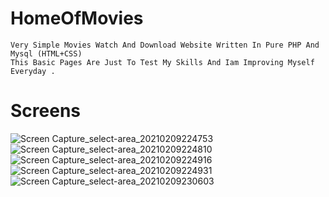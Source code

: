 # HomeOfMovies
    Very Simple Movies Watch And Download Website Written In Pure PHP And Mysql (HTML+CSS)
    This Basic Pages Are Just To Test My Skills And Iam Improving Myself Everyday .
    
 # Screens
![Screen Capture_select-area_20210209224753](https://user-images.githubusercontent.com/38563357/107440081-6102a700-6b33-11eb-8f1d-32be2ec3f67b.png)
![Screen Capture_select-area_20210209224810](https://user-images.githubusercontent.com/38563357/107440110-6b24a580-6b33-11eb-9155-7274a02d03d3.png)
![Screen Capture_select-area_20210209224916](https://user-images.githubusercontent.com/38563357/107440123-6f50c300-6b33-11eb-9942-11f26ceeab20.png)
![Screen Capture_select-area_20210209224931](https://user-images.githubusercontent.com/38563357/107440127-7081f000-6b33-11eb-8dc4-6dab1654b268.png)
![Screen Capture_select-area_20210209230603](https://user-images.githubusercontent.com/38563357/107440371-ca82b580-6b33-11eb-98ca-785087a41261.png)
